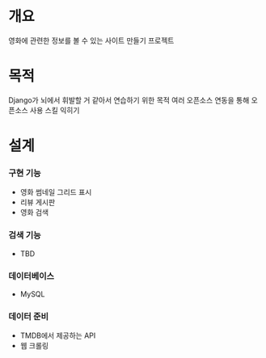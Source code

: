# 개요
영화에 관련한 정보를 볼 수 있는 사이트 만들기 프로젝트

# 목적
Django가 뇌에서 휘발할 거 같아서 연습하기 위한 목적
여러 오픈소스 연동을 통해 오픈소스 사용 스킬 익히기

# 설계
### 구현 기능
- 영화 썸네일 그리드 표시
- 리뷰 게시판
- 영화 검색

### 검색 기능
- TBD

### 데이터베이스
- MySQL

### 데이터 준비
- TMDB에서 제공하는 API
- 웹 크롤링